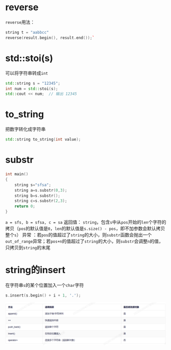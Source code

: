 # reverse
`reverse`用法：
```cpp
string t = "aabbcc"
reverse(result.begin(), result.end());`
```

# std::stoi(s)
可以将字符串转成`int`
```cpp
std::string s = "12345";
int num = std::stoi(s);
std::cout << num;  // 输出 12345
```
# to_string
把数字转化成字符串
```cpp
std::string to_string(int value);
```
# substr
```cpp
int main()
{
	string s="sfsa";
	string a=s.substr(0,3);
	string b=s.substr();
	string c=s.substr(2,3);
	return 0;
}
```
`a = sfs, b = sfsa, c = sa`
返回值： `string`，包含`s`中从`pos`开始的`len`个字符的拷贝（`pos`的默认值是`0`，`len`的默认值是`s.size() - pos`，即不加参数会默认拷贝整个`s`）
异常 ：若`pos`的值超过了`string`的大小，则`substr`函数会抛出一个`out_of_range`异常；若`pos+n`的值超过了`string`的大小，则`substr`会调整`n`的值，只拷贝到`string`的末尾


# string的insert
在字符串`s`的某个位置加入一个`char`字符
```cpp
s.insert(s.begin() + i + 1, '.');
```

![输入图片说明](/imgs/2025-06-17/gGFaRv7baVROCfZV.png)
<!--stackedit_data:
eyJoaXN0b3J5IjpbMTcyMzQ0MzA2MCwxNjM0NzU3ODAzLDQ4NT
kxMDAxLC0xMzgyMDk3MTg1XX0=
-->